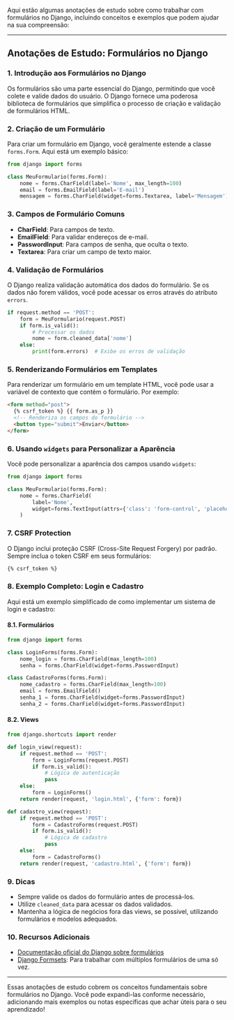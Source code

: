 Aqui estão algumas anotações de estudo sobre como trabalhar com formulários no Django, incluindo conceitos e exemplos que podem ajudar na sua compreensão:

---

## Anotações de Estudo: Formulários no Django

### 1. Introdução aos Formulários no Django

Os formulários são uma parte essencial do Django, permitindo que você colete e valide dados do usuário. O Django fornece uma poderosa biblioteca de formulários que simplifica o processo de criação e validação de formulários HTML.

### 2. Criação de um Formulário

Para criar um formulário em Django, você geralmente estende a classe `forms.Form`. Aqui está um exemplo básico:

```python
from django import forms

class MeuFormulario(forms.Form):
    nome = forms.CharField(label='Nome', max_length=100)
    email = forms.EmailField(label='E-mail')
    mensagem = forms.CharField(widget=forms.Textarea, label='Mensagem')
```

### 3. Campos de Formulário Comuns

- **CharField**: Para campos de texto.
- **EmailField**: Para validar endereços de e-mail.
- **PasswordInput**: Para campos de senha, que oculta o texto.
- **Textarea**: Para criar um campo de texto maior.

### 4. Validação de Formulários

O Django realiza validação automática dos dados do formulário. Se os dados não forem válidos, você pode acessar os erros através do atributo `errors`.

```python
if request.method == 'POST':
    form = MeuFormulario(request.POST)
    if form.is_valid():
        # Processar os dados
        nome = form.cleaned_data['nome']
    else:
        print(form.errors)  # Exibe os erros de validação
```

### 5. Renderizando Formulários em Templates

Para renderizar um formulário em um template HTML, você pode usar a variável de contexto que contém o formulário. Por exemplo:

```html
<form method="post">
  {% csrf_token %} {{ form.as_p }}
  <!-- Renderiza os campos do formulário -->
  <button type="submit">Enviar</button>
</form>
```

### 6. Usando `widgets` para Personalizar a Aparência

Você pode personalizar a aparência dos campos usando `widgets`:

```python
from django import forms

class MeuFormulario(forms.Form):
    nome = forms.CharField(
        label='Nome',
        widget=forms.TextInput(attrs={'class': 'form-control', 'placeholder': 'Seu Nome'})
    )
```

### 7. CSRF Protection

O Django inclui proteção CSRF (Cross-Site Request Forgery) por padrão. Sempre inclua o token CSRF em seus formulários:

```html
{% csrf_token %}
```

### 8. Exemplo Completo: Login e Cadastro

Aqui está um exemplo simplificado de como implementar um sistema de login e cadastro:

#### 8.1. Formulários

```python
from django import forms

class LoginForms(forms.Form):
    nome_login = forms.CharField(max_length=100)
    senha = forms.CharField(widget=forms.PasswordInput)

class CadastroForms(forms.Form):
    nome_cadastro = forms.CharField(max_length=100)
    email = forms.EmailField()
    senha_1 = forms.CharField(widget=forms.PasswordInput)
    senha_2 = forms.CharField(widget=forms.PasswordInput)
```

#### 8.2. Views

```python
from django.shortcuts import render

def login_view(request):
    if request.method == 'POST':
        form = LoginForms(request.POST)
        if form.is_valid():
            # Lógica de autenticação
            pass
    else:
        form = LoginForms()
    return render(request, 'login.html', {'form': form})

def cadastro_view(request):
    if request.method == 'POST':
        form = CadastroForms(request.POST)
        if form.is_valid():
            # Lógica de cadastro
            pass
    else:
        form = CadastroForms()
    return render(request, 'cadastro.html', {'form': form})
```

### 9. Dicas

- Sempre valide os dados do formulário antes de processá-los.
- Utilize `cleaned_data` para acessar os dados validados.
- Mantenha a lógica de negócios fora das views, se possível, utilizando formulários e modelos adequados.

### 10. Recursos Adicionais

- [Documentação oficial do Django sobre formulários](https://docs.djangoproject.com/en/stable/topics/forms/)
- [Django Formsets](https://docs.djangoproject.com/en/stable/topics/forms/formsets/): Para trabalhar com múltiplos formulários de uma só vez.

---

Essas anotações de estudo cobrem os conceitos fundamentais sobre formulários no Django. Você pode expandi-las conforme necessário, adicionando mais exemplos ou notas específicas que achar úteis para o seu aprendizado!
